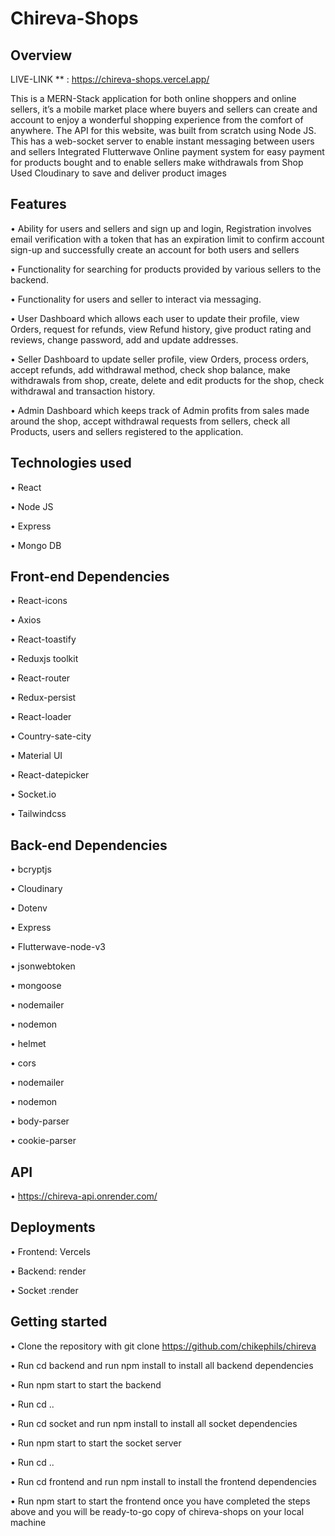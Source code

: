 # Chireva-Shops

## Overview
LIVE-LINK ** : https://chireva-shops.vercel.app/

This is a MERN-Stack application for both online shoppers and online sellers, it’s a mobile market place where buyers and sellers can create and account to enjoy a wonderful shopping experience from the comfort of anywhere.
The API for this website, was built from scratch using Node JS.
This has a web-socket server to enable instant messaging between users and sellers
Integrated Flutterwave Online payment system for easy payment for products bought and to enable sellers make withdrawals from Shop
Used Cloudinary to save and deliver product images

## Features
•	Ability for users and sellers and sign up and login, Registration involves email verification with a token that has an expiration limit to confirm account sign-up and successfully create an account for both users and sellers

•	Functionality for searching for products provided by various sellers to the backend.

•	Functionality for users and seller to interact via messaging.

•	User Dashboard which allows each user to update their profile, view Orders, request for refunds, view Refund history, give product rating and reviews,  change password, add and update addresses.

•	Seller Dashboard to update seller profile, view Orders, process orders, accept refunds, add withdrawal method, check shop balance, make withdrawals from shop, create, delete and edit products for the shop, check withdrawal and transaction history.

•	Admin Dashboard which keeps track of Admin profits from sales made around the shop, accept withdrawal requests from sellers, check all Products, users and sellers registered to the application.




## Technologies used
•	React

•	Node JS

•	Express

•	Mongo DB



## Front-end Dependencies
•	React-icons

•	Axios

•	React-toastify

•	Reduxjs toolkit

•	React-router

•	Redux-persist

•	React-loader 

•	Country-sate-city

•	Material UI

•	React-datepicker

•	Socket.io

•	Tailwindcss


## Back-end Dependencies
•	bcryptjs

•	Cloudinary

•	Dotenv

•	Express

•	Flutterwave-node-v3

•	jsonwebtoken

•	mongoose

•	nodemailer

•	nodemon

•	helmet

•	cors

•	nodemailer

•	nodemon

•	body-parser

•	cookie-parser



## API
•	https://chireva-api.onrender.com/



## Deployments
•	Frontend: Vercels

•	Backend: render

•	Socket :render



## Getting started

•	Clone the repository with git clone  https://github.com/chikephils/chireva

•	Run cd backend and run npm install to install all backend dependencies

•	Run npm start to start the backend

•	Run cd ..

•	Run cd socket and run npm install to install all socket dependencies 

•	Run npm start to start the socket server

•	Run cd ..

•	Run cd frontend and run npm install to install the frontend dependencies

•	Run npm start to start the frontend once you have completed the steps above and you will be ready-to-go copy of chireva-shops on your local machine















